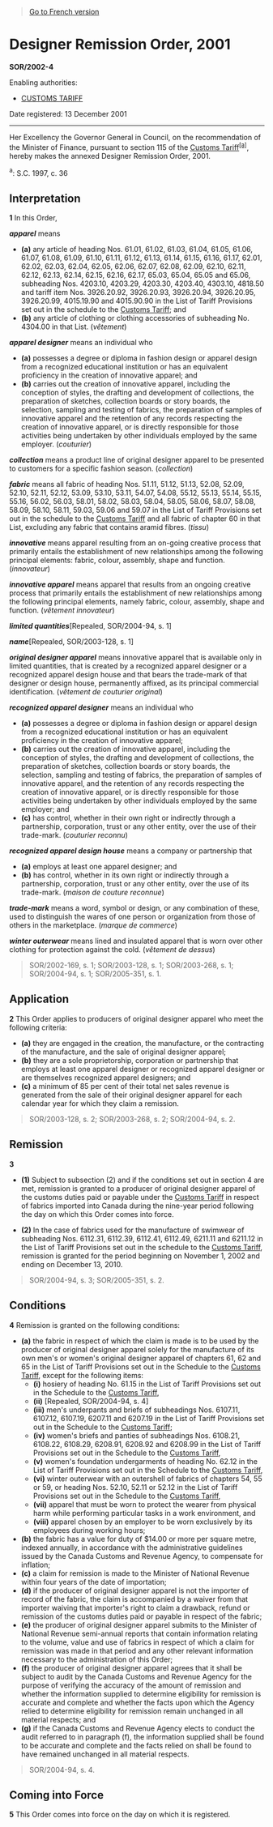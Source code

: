 > [Go to French version](/fr/Règlements/Décrets,%20ordonnances%20et%20règlements%20statutaires/2002/4.md)

# Designer Remission Order, 2001

**SOR/2002-4**

Enabling authorities: 
- [CUSTOMS TARIFF](/en/Acts/Statutes%20of%20Canada/1997/c.%2036.md)

Date registered: 13 December 2001

----------

Her Excellency the Governor General in Council, on the recommendation of the Minister of Finance, pursuant to section 115 of the [Customs Tariff](/en/Acts/Statutes%20of%20Canada/1997/c.%2036.md)<sup><a href='#footnotea_e'>[a]</a></sup>, hereby makes the annexed Designer Remission Order, 2001.

<a name='footnotea_e'><sup>a</sup></a>: S.C. 1997, c. 36<br />




## Interpretation


**1** In this Order,

***apparel*** means
- **(a)** any article of heading Nos. 61.01, 61.02, 61.03, 61.04, 61.05, 61.06, 61.07, 61.08, 61.09, 61.10, 61.11, 61.12, 61.13, 61.14, 61.15, 61.16, 61.17, 62.01, 62.02, 62.03, 62.04, 62.05, 62.06, 62.07, 62.08, 62.09, 62.10, 62.11, 62.12, 62.13, 62.14, 62.15, 62.16, 62.17, 65.03, 65.04, 65.05 and 65.06, subheading Nos. 4203.10, 4203.29, 4203.30, 4203.40, 4303.10, 4818.50 and tariff item Nos. 3926.20.92, 3926.20.93, 3926.20.94, 3926.20.95, 3926.20.99, 4015.19.90 and 4015.90.90 in the List of Tariff Provisions set out in the schedule to the [Customs Tariff](/en/Acts/Statutes%20of%20Canada/1997/c.%2036.md); and
- **(b)** any article of clothing or clothing accessories of subheading No. 4304.00 in that List. (*vêtement*)

***apparel designer*** means an individual who
- **(a)** possesses a degree or diploma in fashion design or apparel design from a recognized educational institution or has an equivalent proficiency in the creation of innovative apparel; and
- **(b)** carries out the creation of innovative apparel, including the conception of styles, the drafting and development of collections, the preparation of sketches, collection boards or story boards, the selection, sampling and testing of fabrics, the preparation of samples of innovative apparel and the retention of any records respecting the creation of innovative apparel, or is directly responsible for those activities being undertaken by other individuals employed by the same employer. (*couturier*)

***collection*** means a product line of original designer apparel to be presented to customers for a specific fashion season. (*collection*)

***fabric*** means all fabric of heading Nos. 51.11, 51.12, 51.13, 52.08, 52.09, 52.10, 52.11, 52.12, 53.09, 53.10, 53.11, 54.07, 54.08, 55.12, 55.13, 55.14, 55.15, 55.16, 56.02, 56.03, 58.01, 58.02, 58.03, 58.04, 58.05, 58.06, 58.07, 58.08, 58.09, 58.10, 58.11, 59.03, 59.06 and 59.07 in the List of Tariff Provisions set out in the schedule to the [Customs Tariff](/en/Acts/Statutes%20of%20Canada/1997/c.%2036.md) and all fabric of chapter 60 in that List, excluding any fabric that contains aramid fibres. (*tissu*)

***innovative*** means apparel resulting from an on-going creative process that primarily entails the establishment of new relationships among the following principal elements: fabric, colour, assembly, shape and function. (*innovateur*)

***innovative apparel*** means apparel that results from an ongoing creative process that primarily entails the establishment of new relationships among the following principal elements, namely fabric, colour, assembly, shape and function. (*vêtement innovateur*)

***limited quantities***[Repealed, SOR/2004-94, s. 1]

***name***[Repealed, SOR/2003-128, s. 1]

***original designer apparel*** means innovative apparel that is available only in limited quantities, that is created by a recognized apparel designer or a recognized apparel design house and that bears the trade-mark of that designer or design house, permanently affixed, as its principal commercial identification. (*vêtement de couturier original*)

***recognized apparel designer*** means an individual who
- **(a)** possesses a degree or diploma in fashion design or apparel design from a recognized educational institution or has an equivalent proficiency in the creation of innovative apparel;
- **(b)** carries out the creation of innovative apparel, including the conception of styles, the drafting and development of collections, the preparation of sketches, collection boards or story boards, the selection, sampling and testing of fabrics, the preparation of samples of innovative apparel, and the retention of any records respecting the creation of innovative apparel, or is directly responsible for those activities being undertaken by other individuals employed by the same employer; and
- **(c)** has control, whether in their own right or indirectly through a partnership, corporation, trust or any other entity, over the use of their trade-mark. (*couturier reconnu*)

***recognized apparel design house*** means a company or partnership that
- **(a)** employs at least one apparel designer; and
- **(b)** has control, whether in its own right or indirectly through a partnership, corporation, trust or any other entity, over the use of its trade-mark. (*maison de couture reconnue*)

***trade-mark*** means a word, symbol or design, or any combination of these, used to distinguish the wares of one person or organization from those of others in the marketplace. (*marque de commerce*)

***winter outerwear*** means lined and insulated apparel that is worn over other clothing for protection against the cold. (*vêtement de dessus*) 
> SOR/2002-169, s. 1; SOR/2003-128, s. 1; SOR/2003-268, s. 1; SOR/2004-94, s. 1; SOR/2005-351, s. 1.





## Application


**2** This Order applies to producers of original designer apparel who meet the following criteria:
- **(a)** they are engaged in the creation, the manufacture, or the contracting of the manufacture, and the sale of original designer apparel;
- **(b)** they are a sole proprietorship, corporation or partnership that employs at least one apparel designer or recognized apparel designer or are themselves recognized apparel designers; and
- **(c)** a minimum of 85 per cent of their total net sales revenue is generated from the sale of their original designer apparel for each calendar year for which they claim a remission.
> SOR/2003-128, s. 2; SOR/2003-268, s. 2; SOR/2004-94, s. 2.





## Remission


**3** 

- **(1)** Subject to subsection (2) and if the conditions set out in section 4 are met, remission is granted to a producer of original designer apparel of the customs duties paid or payable under the [Customs Tariff](/en/Acts/Statutes%20of%20Canada/1997/c.%2036.md) in respect of fabrics imported into Canada during the nine-year period following the day on which this Order comes into force.

- **(2)** In the case of fabrics used for the manufacture of swimwear of subheading Nos. 6112.31, 6112.39, 6112.41, 6112.49, 6211.11 and 6211.12 in the List of Tariff Provisions set out in the schedule to the [Customs Tariff](/en/Acts/Statutes%20of%20Canada/1997/c.%2036.md), remission is granted for the period beginning on November 1, 2002 and ending on December 13, 2010.
> SOR/2004-94, s. 3; SOR/2005-351, s. 2.





## Conditions


**4** Remission is granted on the following conditions:
- **(a)** the fabric in respect of which the claim is made is to be used by the producer of original designer apparel solely for the manufacture of its own men's or women's original designer apparel of chapters 61, 62 and 65 in the List of Tariff Provisions set out in the Schedule to the [Customs Tariff](/en/Acts/Statutes%20of%20Canada/1997/c.%2036.md), except for the following items:
	- **(i)** hosiery of heading No. 61.15 in the List of Tariff Provisions set out in the Schedule to the [Customs Tariff](/en/Acts/Statutes%20of%20Canada/1997/c.%2036.md),
	- **(ii)** [Repealed, SOR/2004-94, s. 4]
	- **(iii)** men's underpants and briefs of subheadings Nos. 6107.11, 6107.12, 6107.19, 6207.11 and 6207.19 in the List of Tariff Provisions set out in the Schedule to the [Customs Tariff](/en/Acts/Statutes%20of%20Canada/1997/c.%2036.md);
	- **(iv)** women's briefs and panties of subheadings Nos. 6108.21, 6108.22, 6108.29, 6208.91, 6208.92 and 6208.99 in the List of Tariff Provisions set out in the Schedule to the [Customs Tariff](/en/Acts/Statutes%20of%20Canada/1997/c.%2036.md),
	- **(v)** women's foundation undergarments of heading No. 62.12 in the List of Tariff Provisions set out in the Schedule to the [Customs Tariff](/en/Acts/Statutes%20of%20Canada/1997/c.%2036.md),
	- **(vi)** winter outerwear with an outershell of fabrics of chapters 54, 55 or 59, or heading Nos. 52.10, 52.11 or 52.12 in the List of Tariff Provisions set out in the Schedule to the [Customs Tariff](/en/Acts/Statutes%20of%20Canada/1997/c.%2036.md),
	- **(vii)** apparel that must be worn to protect the wearer from physical harm while performing particular tasks in a work environment, and
	- **(viii)** apparel chosen by an employer to be worn exclusively by its employees during working hours;
- **(b)** the fabric has a value for duty of $14.00 or more per square metre, indexed annually, in accordance with the administrative guidelines issued by the Canada Customs and Revenue Agency, to compensate for inflation;
- **(c)** a claim for remission is made to the Minister of National Revenue within four years of the date of importation;
- **(d)** if the producer of original designer apparel is not the importer of record of the fabric, the claim is accompanied by a waiver from that importer waiving that importer's right to claim a drawback, refund or remission of the customs duties paid or payable in respect of the fabric;
- **(e)** the producer of original designer apparel submits to the Minister of National Revenue semi-annual reports that contain information relating to the volume, value and use of fabrics in respect of which a claim for remission was made in that period and any other relevant information necessary to the administration of this Order;
- **(f)** the producer of original designer apparel agrees that it shall be subject to audit by the Canada Customs and Revenue Agency for the purpose of verifying the accuracy of the amount of remission and whether the information supplied to determine eligibility for remission is accurate and complete and whether the facts upon which the Agency relied to determine eligibility for remission remain unchanged in all material respects; and
- **(g)** if the Canada Customs and Revenue Agency elects to conduct the audit referred to in paragraph (f), the information supplied shall be found to be accurate and complete and the facts relied on shall be found to have remained unchanged in all material respects.
> SOR/2004-94, s. 4.





## Coming into Force


**5** This Order comes into force on the day on which it is registered.


